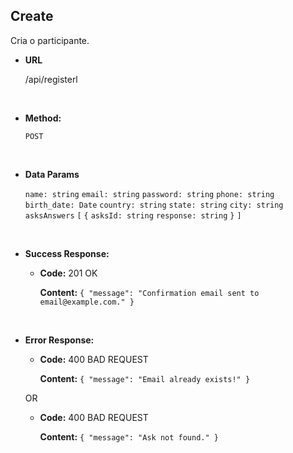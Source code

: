 ## **Create**

Cria o participante.

- **URL**

  /api/registerl

</br>

- **Method:**

  `POST`

</br>

- **Data Params**

  `name: string`
  `email: string`
  `password: string`
  `phone: string`
  `birth_date: Date`
  `country: string`
  `state: string`
  `city: string`
  `asksAnswers` `[`
  `{`
  `asksId: string`
  `response: string`
  `}`
  `]`

</br>

- **Success Response:**

  - **Code:** 201 OK

    **Content:** `{ "message": "Confirmation email sent to email@example.com." }`

</br>

- **Error Response:**

  - **Code:** 400 BAD REQUEST

    **Content:** `{ "message": "Email already exists!" }`

  OR

  - **Code:** 400 BAD REQUEST

    **Content:** `{ "message": "Ask not found." }`
